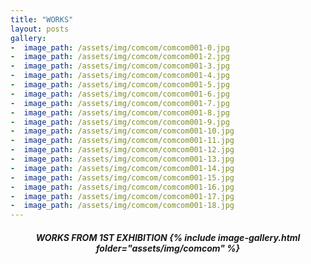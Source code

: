 ```yaml
---
title: "WORKS"
layout: posts
gallery:
-  image_path: /assets/img/comcom/comcom001-0.jpg
-  image_path: /assets/img/comcom/comcom001-2.jpg
-  image_path: /assets/img/comcom/comcom001-3.jpg
-  image_path: /assets/img/comcom/comcom001-4.jpg
-  image_path: /assets/img/comcom/comcom001-5.jpg
-  image_path: /assets/img/comcom/comcom001-6.jpg
-  image_path: /assets/img/comcom/comcom001-7.jpg
-  image_path: /assets/img/comcom/comcom001-8.jpg
-  image_path: /assets/img/comcom/comcom001-9.jpg
-  image_path: /assets/img/comcom/comcom001-10.jpg
-  image_path: /assets/img/comcom/comcom001-11.jpg
-  image_path: /assets/img/comcom/comcom001-12.jpg
-  image_path: /assets/img/comcom/comcom001-13.jpg
-  image_path: /assets/img/comcom/comcom001-14.jpg
-  image_path: /assets/img/comcom/comcom001-15.jpg
-  image_path: /assets/img/comcom/comcom001-16.jpg
-  image_path: /assets/img/comcom/comcom001-17.jpg
-  image_path: /assets/img/comcom/comcom001-18.jpg
---
```

<center><h5> WORKS FROM 1ST EXHIBITION
{% include image-gallery.html folder="assets/img/comcom" %}
